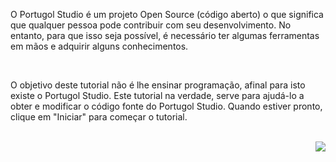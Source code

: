 O Portugol Studio é um projeto Open Source (código aberto) o que significa que qualquer pessoa pode contribuir com seu desenvolvimento. No entanto, para que isso seja possível, é necessário ter algumas ferramentas em mãos e adquirir alguns conhecimentos.

<br>

O objetivo deste tutorial não é lhe ensinar programação, afinal para isto existe o Portugol Studio. Este tutorial na verdade, serve para ajudá-lo a obter e modificar o código fonte do Portugol Studio. Quando estiver pronto, clique em "Iniciar" para começar o tutorial.

<br>
<div align="right">
   <a href="https://github.com/UNIVALI-LITE/Portugol-Studio/wiki/Criando-uma-conta-no-GitHub">
      <img src="https://i.imgur.com/S0XYNrh.png" align="right">
   </a>
</div>